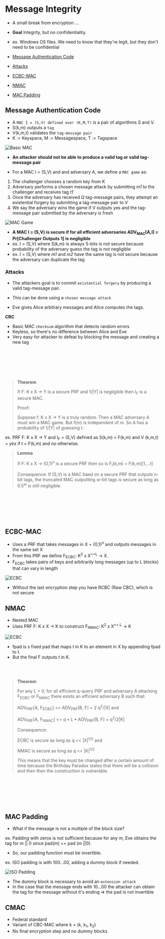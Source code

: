 # Message Integrity

- A small break from encryption ...

- **Goal** Integrity, but no confidentiality.
 - ex. Windows OS files. We need to know that they're legit, but they don't need to be confidential

- [Message Authentication Code](#message-authentication-code)
 - [Attacks](#attacks)
- [ECBC-MAC](#ecbc-mac)
- [NMAC](#nmac)
- [MAC Padding](#mac-padding)


## Message Authentication Code

- A `MAC I = (S,V) defined over (K,M,T)` is a pair of algorithms S and V.
 - S(k,m) outputs a `tag`
 - V(k,m,t) validates the `tag-message pair`
 - K := Keyspace, M := Messagespace, T := Tagspace

 ![Basic MAC](https://github.com/annalorimer/coursera-crypto/blob/master/MessageIntegrity/BasicMAC.png)

- **An attacker should not be able to produce a valid tag or valid tag-message pair**

- For a MAC I = (S,V) and and adversary A, we define a `MAC game` as:
 1. The challenger chooses a random key from K
 2. Adversary performs a chosen message attack by submitting _m1_ to the challenger and receives tag _t1_
 3. Once the adversary has received _Q_ tag-message pairs, they attempt an existential forgery by submitting a tag-message pair to V
 4. We say the adversary wins the game if V outputs yes and the tag-message pair submitted by the adversary is fresh

![MAC Game](https://github.com/annalorimer/coursera-crypto/blob/master/MessageIntegrity/MACgame.png)

- **A MAC I = (S,V) is secure if for all efficient adversaries ADV<sub>MAC</sub>[A,I] = Pr[Challenger Outputs 1] is negligible**
 - ex. I = (S,V) where S(k,m) is always 5-bits is not secure because probability of the adversary guess the tag is not negligible
 - ex. I = (S,V) where _m1_ and _m2_ have the same tag is not secure because the adversary can duplicate the tag


### Attacks

- The attackers goal is to commit `existential forgery` by producing a valid tag-message pair.

- This can be done using a `chosen message attack`
 - Eve gives Alice arbitrary messages and Alice computes the tags.

**CRC**

- Basic MAC `checksum` algorithm that detects random errors
- Keyless, so there's no difference between Alice and Eve
- Very easy for attacker to defeat by blocking the message and creating a new tag

<br>
<br>
<br>
<br>
<br>

> **Theorem**
>
> If F: K x X -> Y is a secure PRF and 1/|Y| is negligible then I<sub>F</sub> is a secure MAC.
>
> Proof:
>
> Suppose f: K x X -> Y is a truly random. Then a MAC adversary A must win a MAC game. But f(_m_) is independent of _m_. So A has a probability of 1/|Y| of guessing _t_.

ex. PRF F: K x X -> Y and I<sub>F</sub> = (S,V) defined as S(k,m) = F(k,m) and V (k,m,t) = _yes_ if t = F(k,m) and _no_ otherwise.

> **Lemma**
>
> If F: K x X -> {0,1}<sup>n</sup> is a secure PRF then so is F<sub>_t_</sub>(k,m) = F(k,m)[1,..._t_]
>
> Consequence:
> If (S,V) is a MAC baed on a secure PRF that outputs n-bit tags, the truncated MAC outputting w-bit tags is secure as long as 0.5<sup>w</sup> is still negligible.

<br>
<br>
<br>
<br>
<br>

## ECBC-MAC

- Uses a PRF that takes messages in X = {0,1}<sup>n</sup> and outputs messages in the same set X
- From this PRF we define F<sub>ECBC</sub>: K<sup>2</sup> x X<sup><=L</sup> -> X.
 - F<sub>ECBC</sub> takes pairs of keys and arbitrarily long messages (up to L blocks) that can vary in length


![ECBC](https://github.com/annalorimer/coursera-crypto/blob/master/MessageIntegrity/ECBC.png)

- Without the last encryption step you have RCBC (Raw CBC), which is not secure

## NMAC

- Nested MAC
- Uses PRF F: K x X -> K to construct F<sub>NMAC</sub>: K<sup>2</sup> x X<sup><= L</sup> -> K


![ECBC](https://github.com/annalorimer/coursera-crypto/blob/master/MessageIntegrity/NMAC.png)

- fpad is s fixed pad that maps _t_ in K to an element in X by appending fpad to _t_.
 - But the final F outputs _t_ in K.

 <br>
 <br>

> **Theorem**
>
> For any L > 0, for all efficient q-query PRF  and adversary A attacking F<sub>ECBC</sub> or F<sub>NMAC</sub> there exists an efficient adversary B such that:
>
> ADV<sub>PRF</sub>[A, F<sub>ECBC</sub>] <= ADV<sub>PRF</sub>[B, F] + 2 q<sup>2</sup>/|X| and
>
> ADV<sub>PRF</sub>[A, F<sub>NMAC</sub>] <= q • L • ADV<sub>PRF</sub>[B, F] + q<sup>2</sup>/2|K|
>
> Consequence:
>
> ECBC is secure as long as q << |X|<sup>1/2</sup> and
>
> NMAC is secure as long as q << |K|<sup>1/2</sup>
>
> This means that the key must be changed after a certain amount of time because the Birthday Paradox states that there will be a collision and then then the construction is vulnerable.

<br>
<br>
<br>
<br>
<br>

## MAC Padding

- What if the message is not a multiple of the block size?

ex. Padding with zeros is not sufficient because for any _m_, Eve obtains the tag for _m_ || 0 since pad(_m_) == pad (_m_ ||0).

- So, our padding function must be invertible.

ex. ISO padding is with 100...00, adding a dummy block if needed.

![ISO Padding](https://github.com/annalorimer/coursera-crypto/blob/master/MessageIntegrity/ISOPadding.png)

- The dummy block is necessary to avoid an `extension attack`
 - In the case that the message ends with 10...00 the attacker can obtain the tag for the message without it's ending => the pad is not invertible


## CMAC

- Federal standard
- Variant of CBC-MAC where k = (k, k<sub>1</sub>, k<sub>2</sub>)
- No final encryption step and no dummy blocks
